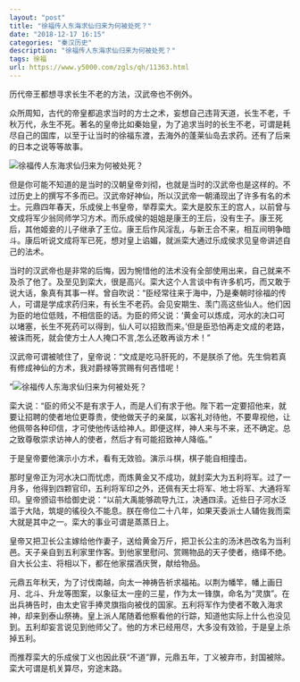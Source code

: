 ```yaml
---
layout: "post"
title: "徐福传人东海求仙归来为何被处死？"
date: "2018-12-17 16:15"
categories: "秦汉历史"
description: "徐福传人东海求仙归来为何被处死？"
tags: 徐福
url: https://www.y5000.com/zgls/qh/11363.html
---
```






历代帝王都想寻求长生不老的方法，汉武帝也不例外。

众所周知，古代的帝皇都追求当时的方士之术，妄想自己违背天道，长生不老，千秋万代，永生不死。著名的皇帝比如秦始皇，为了追求当时的长生不老，可谓是耗尽自己的国库，以至于让当时的徐福东渡，去海外的蓬莱仙岛去求药。还有了后来的日本之说等等故事。

![徐福传人东海求仙归来为何被处死？](/uploads/allimg/170118/6-1F11QGJ2D3.JPG)

但是你可能不知道的是当时的汉朝皇帝刘彻，也就是当时的汉武帝也是这样的。不过历史上的撰写不多而已。汉武帝好神仙，所以汉武帝一朝涌现出了许多有名的术士。元鼎四年春天，乐成侯上书皇帝，举荐栾大。栾大是胶东王的宫人，以前曾与文成将军少翁同师学习方术。而乐成侯的姐姐是康王的王后，没有生子。康王死后，其他姬妾的儿子继承了王位。康王后作风淫乱，与新王合不来，相互间明争暗斗。康后听说文成将军已死，想对皇上谄媚，就派栾大通过乐成侯求见皇帝讲述自己的法术。

当时的汉武帝也是非常的后悔，因为惋惜他的法术没有全部使用出来，自己就来不及杀了他了。及至见到栾大，很是高兴。栾大这个人言谈中有许多机巧，而又敢于说大话，象真有其事一样。曾自吹说：“臣经常往来于海中，乃是秦朝时徐福的传人，可谓是学成求药归来，有长生不老药。会见安期生、羡门高这些仙人。他们因为臣的地位低贱，不相信臣的话。为臣的师父说：‘黄金可以炼成，河水的决口可以堵塞，长生不死药可以得到，仙人可以招致而来。’但是臣恐怕再走文成的老路，被诛而死，就会使方士人人掩口不言,怎么还敢再谈方术！”

汉武帝可谓被唬住了，皇帝说：“文成是吃马肝死的，不是朕杀了他。先生倘若真有修成神仙的方术，我对爵禄等赏赐有何吝惜呢！

”![徐福传人东海求仙归来为何被处死？](/uploads/allimg/170118/6-1F11QGS5Z7.JPG)

栾大说：“臣的师父不是有求于人，而是人们有求于他。陛下若一定要招他来，就要让招聘的使者地位更尊贵，使他做天子的亲属，以客礼对待他，不要卑视他，让他佩带各种印信，才可使他传话给神人。即便这样，神人来与不来，还不确定。总之致尊敬崇求访神人的使者，然后才有可能招致神人降临。”

于是皇帝要他演示小方术，看有无效验。演示斗棋，棋子能自相撞击。

那时皇帝正为河水决口而忧虑，而炼黄金又不成功，就封栾大为五利将军。过了一月多，他得到四颗官印，五利将军印之外，还佩有天士将军、地士将军、大通将军印。皇帝颁诏书给御史说：“以前大禹能够疏导九江，决通四渎。近些日子河水泛滥于大陆，筑堤的徭役久不能息。朕在帝位二十八年，如果天委派士人辅佐我而栾大就是其中之一。栾大的事业可谓是蒸蒸日上。

皇帝又把卫长公主嫁给他作妻子，送给黄金万斤，把卫长公主的汤沐邑改名为当利邑。天子亲自到五利家里作客。到他家里慰问、赏赐物品的天子使者，络绎不绝。自大长公主、将相以下，都在他家摆酒庆贺，献给物品。

元鼎五年秋天，为了讨伐南越，向太一神祷告祈求福祐。以荆为幡竿，幡上画日月、北斗、升龙等图案，以象征太一座的三星，作为太一锋旗，命名为“灵旗”。在出兵祷告时，由太史官手捧灵旗指向被伐的国家。五利将军作为使者不敢入海求神，却来到泰山祭祷。皇上派人尾随着他察看他的行踪，知道他实际上什么也没见到。五利却妄言说见到他师父了。他的方术已经用尽，大多没有效验，于是皇上杀掉五利。

而推荐栾大的乐成侯丁义也因此获“不道”罪，元鼎五年，丁义被弃市，封国被除。栾大可谓是机关算尽，穷途末路。

